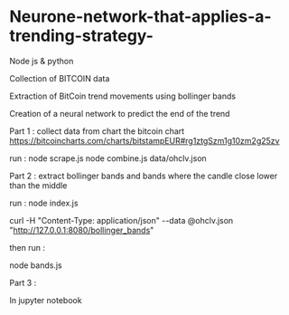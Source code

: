 # Neurone-network-that-applies-a-trending-strategy-
Node js &amp;  python


Collection of BITCOIN data 

Extraction of BitCoin trend movements using bollinger bands

Creation of a neural network to predict the end of the trend


Part 1 : collect data from chart the bitcoin chart 
https://bitcoincharts.com/charts/bitstampEUR#rg1ztgSzm1g10zm2g25zv


run : 
node scrape.js
node combine.js data/ohclv.json



Part 2 :  extract bollinger bands and bands where the candle close  lower than the middle 


run :
node index.js

curl -H "Content-Type: application/json" --data @ohclv.json "http://127.0.0.1:8080/bollinger_bands"

then run :

node bands.js



Part 3 :

In jupyter notebook 
